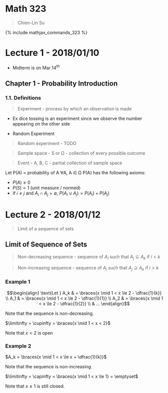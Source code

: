 # Math 323

> Chien-Lin Su

{% include mathjax_commands_323 %}

# Lecture 1 - 2018/01/10

* Midterm is on Mar 14<sup>th</sup>

## Chapter 1 - Probability Introduction

### 1.1. Definitions

> Experiment - process by which an observation is made

* Ex dice tossing is an experiment since we observe the number appearing on the other side

* Random Experiment
> Random experiment - TODO

> Sample space - S or &Omega; - collection of every possible outcome

> Event - A, B, C - partial collection of sample space

Let P(A) = probability of A &forall;A, A &isin; &Omega;
P(A) has the following axioms:

* $P(A) \ge 0$
* $P(S) = 1$ (unit measure / normed)
* if $i \ne j$ and $A_i \cap A_j = \emptyset$, $P(A_i \cup A_j) = P(A_i) + P(A_j)$

# Lecture 2 - 2018/01/12

<!-- 1.3, A \subset B should by A \subseteq B -->

> Limit of a sequence of sets

## Limit of Sequence of Sets

> Non-decreasing sequence - sequence of $A_i$ such that $A_j \subseteq A_k$ if $i < k$

> Non-increasing sequence - sequence of $A_i$ such that $A_j \supseteq A_k$ if $i > k$

<!-- <details><summary>Examples</summary><p> -->

### Example 1

$$\begin{align}
\text{Let } A_k & = \braces{x \mid 1 < x \le 2 - \dfrac{1}{k}} \\
A_1 & = \braces{x \mid 1 < x \le 2 - \dfrac{1}{1}} \\
A_2 & = \braces{x \mid 1 < x \le 2 - \dfrac{1}{2}} \\
& ...
\end{align}$$

Note that the sequence is non-decreasing.

$\limitinfty = \cupinfty = \braces{x \mid 1 < x < 2}$

Note that $x < 2$ is open

### Example 2

$A_k = \braces{x \mid 1 < x \le x + \dfrac{1}{k}}$

Note that the sequence is non-increasing.

$\limitinfty = \capinfty = \braces{x \mid 1 < x \le 1} = \emptyset$

Note that $x \le 1$ is still closed.

<!-- <p></details> -->

